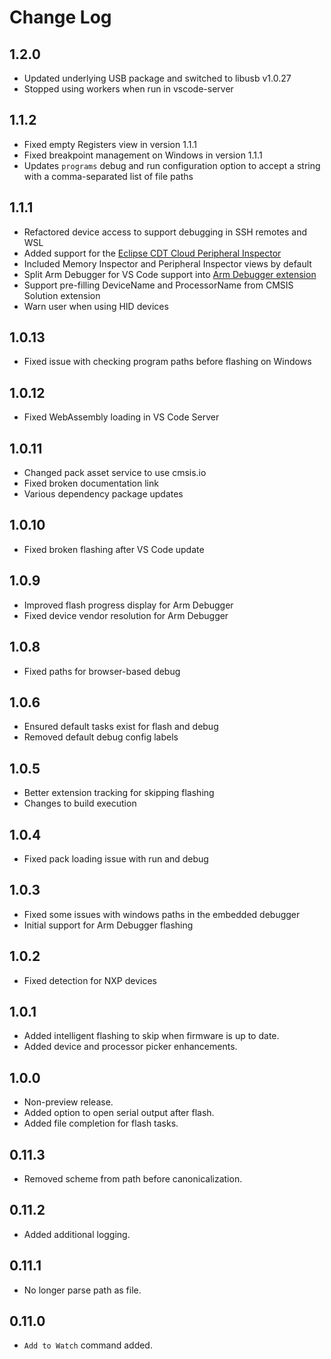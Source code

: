 # Change Log

## 1.2.0
- Updated underlying USB package and switched to libusb v1.0.27
- Stopped using workers when run in vscode-server

## 1.1.2
- Fixed empty Registers view in version 1.1.1
- Fixed breakpoint management on Windows in version 1.1.1
- Updates `programs` debug and run configuration option to accept a string with a comma-separated list of file paths

## 1.1.1
- Refactored device access to support debugging in SSH remotes and WSL
- Added support for the [Eclipse CDT Cloud Peripheral Inspector](https://github.com/eclipse-cdt-cloud/vscode-peripheral-inspector)
- Included Memory Inspector and Peripheral Inspector views by default
- Split Arm Debugger for VS Code support into [Arm Debugger extension](https://marketplace.visualstudio.com/items?itemName=Arm.arm-debugger)
- Support pre-filling DeviceName and ProcessorName from CMSIS Solution extension
- Warn user when using HID devices

## 1.0.13
- Fixed issue with checking program paths before flashing on Windows

## 1.0.12
- Fixed WebAssembly loading in VS Code Server

## 1.0.11
- Changed pack asset service to use cmsis.io
- Fixed broken documentation link
- Various dependency package updates

## 1.0.10
- Fixed broken flashing after VS Code update

## 1.0.9
- Improved flash progress display for Arm Debugger
- Fixed device vendor resolution for Arm Debugger

## 1.0.8
- Fixed paths for browser-based debug

## 1.0.6
- Ensured default tasks exist for flash and debug
- Removed default debug config labels

## 1.0.5
- Better extension tracking for skipping flashing
- Changes to build execution

## 1.0.4
- Fixed pack loading issue with run and debug

## 1.0.3
- Fixed some issues with windows paths in the embedded debugger
- Initial support for Arm Debugger flashing

## 1.0.2
- Fixed detection for NXP devices

## 1.0.1
- Added intelligent flashing to skip when firmware is up to date.
- Added device and processor picker enhancements.

## 1.0.0
- Non-preview release.
- Added option to open serial output after flash.
- Added file completion for flash tasks.

## 0.11.3
- Removed scheme from path before canonicalization.

## 0.11.2
- Added additional logging.

## 0.11.1
- No longer parse path as file.

## 0.11.0
- `Add to Watch` command added.
